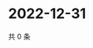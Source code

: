 # 2022-12-31

共 0 条

<!-- BEGIN WEIBO -->
<!-- 最后更新时间 Sat Dec 31 2022 12:16:02 GMT+0800 (China Standard Time) -->

<!-- END WEIBO -->
